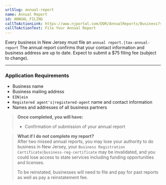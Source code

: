 ```yaml
---
urlSlug: annual-report
name: Annual Report
id: ANNUAL_FILING
callToActionLink: https://www.njportal.com/DOR/AnnualReports/Business?sessionType=AnnualReport
callToActionText: File Your Annual Report
---
```

Every business in New Jersey must file an `annual report.|tax-annual-report` The annual report confirms that your contact information and business address are up to date. Expect to submit a $75 filing fee (subject to change).

---
### Application Requirements
- Business name
- Business mailing address
- `EIN|ein`
- `Registered agent's|registered-agent` name and contact information
- Names and addresses of all business partners

>**Once completed, you will have:**
>- Confirmation of submission of your annual report

> **What if I do not complete my report?**  
> After two missed annual reports, you may lose your authority to do business in New Jersey, your `Business Registration Certificate|business-reg-certificate` may be invalidated, and you could lose access to state services including funding opportunities and licenses.  
>
>To be reinstated, businesses will need to file and pay for past reports as well as pay a reinstatement fee.   